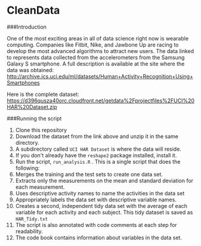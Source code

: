 CleanData
=========

###Introduction

One of the most exciting areas in all of data science right now is wearable computing. Companies like Fitbit, Nike, and Jawbone Up are racing to develop the most advanced algorithms to attract new users. The data linked to represents data collected from the accelerometers from the Samsung Galaxy S smartphone. A full description is available at the site where the data was obtained: 
http://archive.ics.uci.edu/ml/datasets/Human+Activity+Recognition+Using+Smartphones 

Here is the complete dataset:
https://d396qusza40orc.cloudfront.net/getdata%2Fprojectfiles%2FUCI%20HAR%20Dataset.zip


###Running the script
1. Clone this repository
2. Download the dataset from the link above and unzip it in the same directory.
  1. A subdirectory called ```UCI HAR Dataset``` is where the data will reside.
3. If you don't already have the ```reshape2``` package installed, install it.
4. Run the script, ```run_analysis.R``` . This is a single script that does the following:
  1. Merges the training and the test sets to create one data set.
  2. Extracts only the measurements on the mean and standard deviation for each measurement. 
  3. Uses descriptive activity names to name the activities in the data set
  4. Appropriately labels the data set with descriptive variable names. 
  5. Creates a second, independent tidy data set with the average of each variable for each activity and each subject. This tidy dataset is saved as ```HAR_Tidy.txt```
5. The script is also annotated with code comments at each step for readability.
6. The code book contains information about variables in the data set.
  
